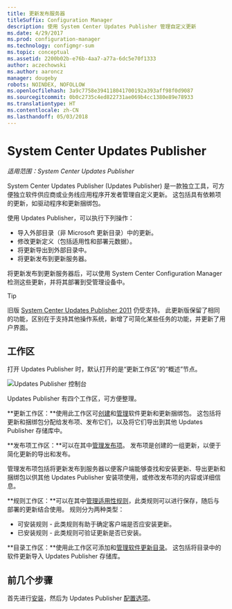 ```yaml
---
title: 更新发布服务器
titleSuffix: Configuration Manager
description: 使用 System Center Updates Publisher 管理自定义更新
ms.date: 4/29/2017
ms.prod: configuration-manager
ms.technology: configmgr-sum
ms.topic: conceptual
ms.assetid: 2200b02b-e76b-4aa7-a77a-6dc5e70f1333
author: aczechowski
ms.author: aaroncz
manager: dougeby
robots: NOINDEX, NOFOLLOW
ms.openlocfilehash: 3a9c7758e394118041700192a393aff98f0d9087
ms.sourcegitcommit: 0b0c2735c4ed822731ae069b4cc1380e89e78933
ms.translationtype: HT
ms.contentlocale: zh-CN
ms.lasthandoff: 05/03/2018
---
```

# <a name="system-center-updates-publisher"></a>System Center Updates Publisher

*适用范围：System Center Updates Publisher*

System Center Updates Publisher (Updates Publisher) 是一款独立工具，可方便独立软件供应商或业务线应用程序开发者管理自定义更新。 这包括具有依赖项的更新，如驱动程序和更新捆绑包。

使用 Updates Publisher，可以执行下列操作：

-   导入外部目录（非 Microsoft 更新目录）中的更新。
-   修改更新定义（包括适用性和部署元数据）。
-   将更新导出到外部目录中。
-   将更新发布到更新服务器。

将更新发布到更新服务器后，可以使用 System Center Configuration Manager 检测这些更新，并将其部署到受管理设备中。

> [!TIP]  
> 旧版 [System Center Updates Publisher 2011](http://go.microsoft.com/fwlink/?LinkId=848111) 仍受支持。 此更新版保留了相同的功能，区别在于支持其他操作系统，新增了可简化某些任务的功能，并更新了用户界面。

## <a name="workspaces"></a>工作区
打开 Updates Publisher 时，默认打开的是“更新工作区”的“概述”节点。

![Updates Publisher 控制台](media/console1.png)   


Updates Publisher 有四个工作区，可方便整理。


**更新工作区：**使用此工作区可[创建](/sccm/sum/tools/create-updates-with-updates-publisher)和[管理](/sccm/sum/tools/manage-updates-with-updates-publisher)软件更新和更新捆绑包。 这包括将更新和捆绑包分配给发布项、发布它们，以及将它们导出到其他 Updates Publisher 存储库中。

**发布项工作区：**可以在其中[管理发布项](/sccm/sum/tools/updates-publisher-publications)。 发布项是创建的一组更新，以便于简化更新的导出和发布。

管理发布项包括将更新发布到服务器以便客户端能够查找和安装更新、导出更新和捆绑包以供其他 Updates Publisher 安装项使用，或修改发布项的内容或详细信息。



**规则工作区：**可以在其中[管理适用性规则](/sccm/sum/tools/updates-publisher-applicability-rules)，此类规则可以进行保存，随后与部署的更新结合使用。 规则分为两种类型：

-   可安装规则 - 此类规则有助于确定客户端是否应安装更新。
-   已安装规则 - 此类规则可验证更新是否已安装。

**目录工作区：**使用此工作区可添加和[管理软件更新目录](/sccm/sum/tools/updates-publisher-catalogs)。 这包括将目录中的软件更新导入 Updates Publisher 存储库。
## <a name="first-steps"></a>前几个步骤
首先进行[安装](/sccm/sum/tools/install-updates-publisher)，然后为 Updates Publisher [配置选项](/sccm/sum/tools/updates-publisher-options)。
